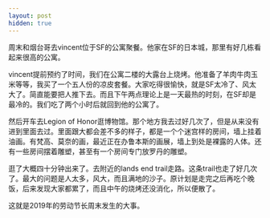 ```yaml
---
layout: post
hidden: true
---
```


周末和烟台哥去vincent位于SF的公寓聚餐。他家在SF的日本城，那里有好几栋看起来很高的公寓。

vincent提前预约了时间，我们在公寓二楼的大露台上烧烤。他准备了羊肉牛肉玉米等等，我买了一个五人份的凉皮套餐。大家吃得很愉快，就是SF太冷了、风太大了。简直能要把人推下去。而且下午两点理论上是一天最热的时刻，在SF却是最冷的。我们吃了两个小时后就回到他的公寓了。

然后开车去Legion of Honor逛博物馆。那个地方我去过好几次了，但是从来没有进到里面去过。里面跟大都会差不多的样子，都是一个个迷宫样的房间，墙上挂着油画。有梵高、莫奈的画，最近正在办鲁本斯的画展，墙上到处是裸露的人体。还有一些房间摆着雕塑，甚至有一个房间专门放罗丹的雕塑。

逛了大概四十分钟出来了。去附近的lands end trail走路。这条trail也走了好几次了。最大的问题是人太多，风大，而且满地的沙子。原计划是走完之后再吃个晚饭，后来发现大家都累了，而且中午的烧烤还没消化，所以便散了。

这就是2019年的劳动节长周末发生的大事。
